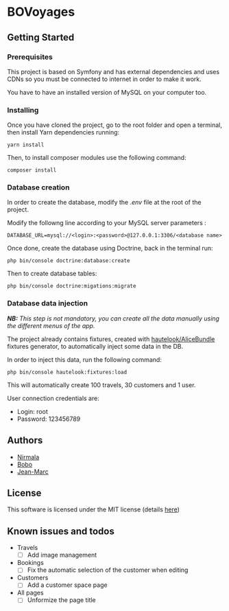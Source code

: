 # BOVoyages

## Getting Started

### Prerequisites

This project is based on Symfony and has external dependencies and uses CDNs so you must be connected to internet in order to make it work.

You have to have an installed version of MySQL on your computer too.

### Installing

Once you have cloned the project, go to the root folder and open a terminal, then install Yarn dependencies running:

```
yarn install
```

Then, to install composer modules use the following command:

 ```
 composer install
 ```
 
 ### Database creation
 
 In order to create the database, modify the *.env* file at the root of the project.
 
 Modify the followng line according to your MySQL server parameters :
 
 ```
 DATABASE_URL=mysql://<login>:<password>@127.0.0.1:3306/<database name>
 ```
 
 Once done, create the database using Doctrine, back in the terminal run:
 
 ```
 php bin/console doctrine:database:create
 ```
 
 Then to create database tables:
 
 ```
 php bin/console doctrine:migations:migrate
 ```
 
 ### Database data injection
 
 ***NB:*** *This step is not mandatory, you can create all the data manually using the different menus of the app.*
 
 The project already contains fixtures, created with [hautelook/AliceBundle](https://github.com/hautelook/AliceBundle) fixtures generator, to automatically inject some data in the DB.
 
 In order to inject this data, run the following command:
 
 ```
 php bin/console hautelook:fixtures:load
  ```
 
 This will automatically create 100 travels, 30 customers and 1 user.
 
 User connection credentials are:
 
 * Login: root
 * Password: 123456789
 
## Authors
  
 * [Nirmala](https://github.com/gnimmy28)
 * [Bobo](https://github.com/traorebob)
 * [Jean-Marc](https://github.com/jmwfr)
   
## License

This software is licensed under the MIT license (details [here](LICENSE.md))

## Known issues and todos

* Travels
    * [ ] Add image management
    
* Bookings
    * [ ] Fix the automatic selection of the customer when editing

* Customers
    * [ ] Add a customer space page

* All pages
    * [ ] Unformize the page title